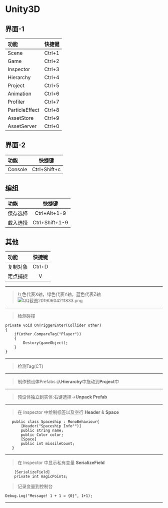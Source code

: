 # Unity3D
## 界面-1
|功能|快捷键|
|:---|:---:|
|Scene|Ctrl+1|
|Game|Ctrl+2|
|Inspector|Ctrl+3|
|Hierarchy|Ctrl+4|
|Project|Ctrl+5|
|Animation|Ctrl+6|
|Profiler|Ctrl+7|
|ParticleEffect|Ctrl+8|
|AssetStore|Ctrl+9|
|AssetServer|Ctrl+0|

## 界面-2
|功能|快捷键|
|:---|:---:|
|Console|Ctrl+Shift+c|



## 编组
|功能|快捷键|
|:---|:---:|
|保存选择|Ctrl+Alt+1-9|
|载入选择|Ctrl+Shift+1-9|

## 其他
|功能|快捷键|
|:---|:---:|
|复制对象|Ctrl+D|
|定点捕捉|V|
***
> 红色代表X轴，绿色代表Y轴，蓝色代表Z轴
![QQ截图20190604211833.png](https://i.loli.net/2019/06/04/5cf66fbcc351d97518.png)
***
> 检测碰撞

    private void OnTriggerEnter(Collider other)
    {
        if(other.CompareTag("Player"))
        {
            Destory(gameObject);
        }
    }
***
> 检测Tag(CT)
***
> 制作预设体Prefabs:从**Hierarchy**中拖动到**Project**中
***
> 预设体独立到实体:右键选择->**Unpack Prefab**
***
> 在 Inspector 中绘制标签以及空行 **Header** & **Space**

       public class Spaceship : MonoBehaviour{
           [Header("Spaceship Info"")]
           public string name;
           public Color color;
           [Space]
           public int missileCount;
       }
***
> 在 Inspector 中显示私有变量 **SerializeField**

        [SerializeField]
        private int magicPoints;

> 记录变量到控制台

    Debug.Log("Message! 1 + 1 = {0}", 1+1);
***